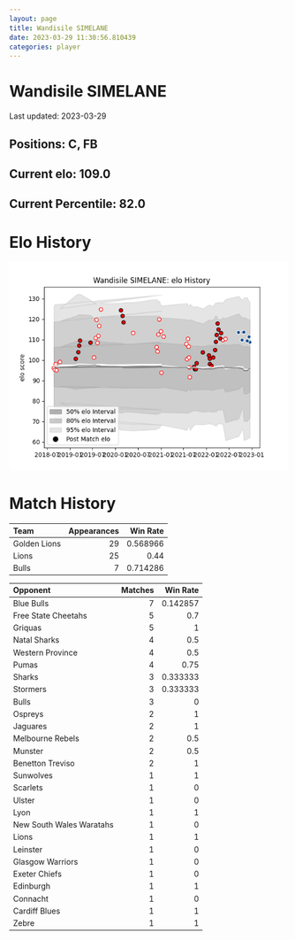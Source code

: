 ```yaml
---  
layout: page  
title: Wandisile SIMELANE  
date: 2023-03-29 11:30:56.810439  
categories: player  
---
```

# Wandisile SIMELANE


Last updated: 2023-03-29
## Positions: C, FB

## Current elo: 109.0

## Current Percentile: 82.0

# Elo History


![elo history](history_WandisileSIMELANE.png)
# Match History


| Team         |   Appearances |   Win Rate |
|:-------------|--------------:|-----------:|
| Golden Lions |            29 |   0.568966 |
| Lions        |            25 |   0.44     |
| Bulls        |             7 |   0.714286 |

| Opponent                 |   Matches |   Win Rate |
|:-------------------------|----------:|-----------:|
| Blue Bulls               |         7 |   0.142857 |
| Free State Cheetahs      |         5 |   0.7      |
| Griquas                  |         5 |   1        |
| Natal Sharks             |         4 |   0.5      |
| Western Province         |         4 |   0.5      |
| Pumas                    |         4 |   0.75     |
| Sharks                   |         3 |   0.333333 |
| Stormers                 |         3 |   0.333333 |
| Bulls                    |         3 |   0        |
| Ospreys                  |         2 |   1        |
| Jaguares                 |         2 |   1        |
| Melbourne Rebels         |         2 |   0.5      |
| Munster                  |         2 |   0.5      |
| Benetton Treviso         |         2 |   1        |
| Sunwolves                |         1 |   1        |
| Scarlets                 |         1 |   0        |
| Ulster                   |         1 |   0        |
| Lyon                     |         1 |   1        |
| New South Wales Waratahs |         1 |   0        |
| Lions                    |         1 |   1        |
| Leinster                 |         1 |   0        |
| Glasgow Warriors         |         1 |   0        |
| Exeter Chiefs            |         1 |   0        |
| Edinburgh                |         1 |   1        |
| Connacht                 |         1 |   0        |
| Cardiff Blues            |         1 |   1        |
| Zebre                    |         1 |   1        |
